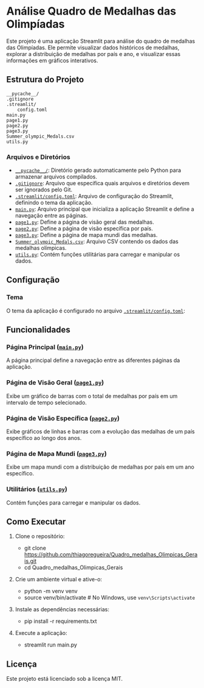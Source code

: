 # Análise Quadro de Medalhas das Olimpíadas

Este projeto é uma aplicação Streamlit para análise do quadro de medalhas das Olimpíadas. Ele permite visualizar dados históricos de medalhas, explorar a distribuição de medalhas por país e ano, e visualizar essas informações em gráficos interativos.

## Estrutura do Projeto

```
__pycache__/
.gitignore
.streamlit/
    config.toml
main.py
page1.py
page2.py
page3.py
Summer_olympic_Medals.csv
utils.py
```

### Arquivos e Diretórios

- [`__pycache__/`](command:_github.copilot.openRelativePath?%5B%7B%22scheme%22%3A%22file%22%2C%22authority%22%3A%22%22%2C%22path%22%3A%22%2Fhome%2Ftr%2FDocumentos%2FPython%2FProjetos%2FMedalhas_olimpicas%2F__pycache__%2F%22%2C%22query%22%3A%22%22%2C%22fragment%22%3A%22%22%7D%2C%22074f1a6c-07d6-449d-8124-3337ad2b21cd%22%5D "/home/tr/Documentos/Python/Projetos/Medalhas_olimpicas/__pycache__/"): Diretório gerado automaticamente pelo Python para armazenar arquivos compilados.
- [`.gitignore`](command:_github.copilot.openRelativePath?%5B%7B%22scheme%22%3A%22file%22%2C%22authority%22%3A%22%22%2C%22path%22%3A%22%2Fhome%2Ftr%2FDocumentos%2FPython%2FProjetos%2FMedalhas_olimpicas%2F.gitignore%22%2C%22query%22%3A%22%22%2C%22fragment%22%3A%22%22%7D%2C%22074f1a6c-07d6-449d-8124-3337ad2b21cd%22%5D "/home/tr/Documentos/Python/Projetos/Medalhas_olimpicas/.gitignore"): Arquivo que especifica quais arquivos e diretórios devem ser ignorados pelo Git.
- [`.streamlit/config.toml`](command:_github.copilot.openRelativePath?%5B%7B%22scheme%22%3A%22file%22%2C%22authority%22%3A%22%22%2C%22path%22%3A%22%2Fhome%2Ftr%2FDocumentos%2FPython%2FProjetos%2FMedalhas_olimpicas%2F.streamlit%2Fconfig.toml%22%2C%22query%22%3A%22%22%2C%22fragment%22%3A%22%22%7D%2C%22074f1a6c-07d6-449d-8124-3337ad2b21cd%22%5D "/home/tr/Documentos/Python/Projetos/Medalhas_olimpicas/.streamlit/config.toml"): Arquivo de configuração do Streamlit, definindo o tema da aplicação.
- [`main.py`](command:_github.copilot.openRelativePath?%5B%7B%22scheme%22%3A%22file%22%2C%22authority%22%3A%22%22%2C%22path%22%3A%22%2Fhome%2Ftr%2FDocumentos%2FPython%2FProjetos%2FMedalhas_olimpicas%2Fmain.py%22%2C%22query%22%3A%22%22%2C%22fragment%22%3A%22%22%7D%2C%22074f1a6c-07d6-449d-8124-3337ad2b21cd%22%5D "/home/tr/Documentos/Python/Projetos/Medalhas_olimpicas/main.py"): Arquivo principal que inicializa a aplicação Streamlit e define a navegação entre as páginas.
- [`page1.py`](command:_github.copilot.openRelativePath?%5B%7B%22scheme%22%3A%22file%22%2C%22authority%22%3A%22%22%2C%22path%22%3A%22%2Fhome%2Ftr%2FDocumentos%2FPython%2FProjetos%2FMedalhas_olimpicas%2Fpage1.py%22%2C%22query%22%3A%22%22%2C%22fragment%22%3A%22%22%7D%2C%22074f1a6c-07d6-449d-8124-3337ad2b21cd%22%5D "/home/tr/Documentos/Python/Projetos/Medalhas_olimpicas/page1.py"): Define a página de visão geral das medalhas.
- [`page2.py`](command:_github.copilot.openRelativePath?%5B%7B%22scheme%22%3A%22file%22%2C%22authority%22%3A%22%22%2C%22path%22%3A%22%2Fhome%2Ftr%2FDocumentos%2FPython%2FProjetos%2FMedalhas_olimpicas%2Fpage2.py%22%2C%22query%22%3A%22%22%2C%22fragment%22%3A%22%22%7D%2C%22074f1a6c-07d6-449d-8124-3337ad2b21cd%22%5D "/home/tr/Documentos/Python/Projetos/Medalhas_olimpicas/page2.py"): Define a página de visão específica por país.
- [`page3.py`](command:_github.copilot.openRelativePath?%5B%7B%22scheme%22%3A%22file%22%2C%22authority%22%3A%22%22%2C%22path%22%3A%22%2Fhome%2Ftr%2FDocumentos%2FPython%2FProjetos%2FMedalhas_olimpicas%2Fpage3.py%22%2C%22query%22%3A%22%22%2C%22fragment%22%3A%22%22%7D%2C%22074f1a6c-07d6-449d-8124-3337ad2b21cd%22%5D "/home/tr/Documentos/Python/Projetos/Medalhas_olimpicas/page3.py"): Define a página de mapa mundi das medalhas.
- [`Summer_olympic_Medals.csv`](command:_github.copilot.openRelativePath?%5B%7B%22scheme%22%3A%22file%22%2C%22authority%22%3A%22%22%2C%22path%22%3A%22%2Fhome%2Ftr%2FDocumentos%2FPython%2FProjetos%2FMedalhas_olimpicas%2FSummer_olympic_Medals.csv%22%2C%22query%22%3A%22%22%2C%22fragment%22%3A%22%22%7D%2C%22074f1a6c-07d6-449d-8124-3337ad2b21cd%22%5D "/home/tr/Documentos/Python/Projetos/Medalhas_olimpicas/Summer_olympic_Medals.csv"): Arquivo CSV contendo os dados das medalhas olímpicas.
- [`utils.py`](command:_github.copilot.openRelativePath?%5B%7B%22scheme%22%3A%22file%22%2C%22authority%22%3A%22%22%2C%22path%22%3A%22%2Fhome%2Ftr%2FDocumentos%2FPython%2FProjetos%2FMedalhas_olimpicas%2Futils.py%22%2C%22query%22%3A%22%22%2C%22fragment%22%3A%22%22%7D%2C%22074f1a6c-07d6-449d-8124-3337ad2b21cd%22%5D "/home/tr/Documentos/Python/Projetos/Medalhas_olimpicas/utils.py"): Contém funções utilitárias para carregar e manipular os dados.

## Configuração

### Tema

O tema da aplicação é configurado no arquivo [`.streamlit/config.toml`](command:_github.copilot.openRelativePath?%5B%7B%22scheme%22%3A%22file%22%2C%22authority%22%3A%22%22%2C%22path%22%3A%22%2Fhome%2Ftr%2FDocumentos%2FPython%2FProjetos%2FMedalhas_olimpicas%2F.streamlit%2Fconfig.toml%22%2C%22query%22%3A%22%22%2C%22fragment%22%3A%22%22%7D%2C%22074f1a6c-07d6-449d-8124-3337ad2b21cd%22%5D "/home/tr/Documentos/Python/Projetos/Medalhas_olimpicas/.streamlit/config.toml"):

## Funcionalidades

### Página Principal ([`main.py`](command:_github.copilot.openRelativePath?%5B%7B%22scheme%22%3A%22file%22%2C%22authority%22%3A%22%22%2C%22path%22%3A%22%2Fhome%2Ftr%2FDocumentos%2FPython%2FProjetos%2FMedalhas_olimpicas%2Fmain.py%22%2C%22query%22%3A%22%22%2C%22fragment%22%3A%22%22%7D%2C%22074f1a6c-07d6-449d-8124-3337ad2b21cd%22%5D "/home/tr/Documentos/Python/Projetos/Medalhas_olimpicas/main.py"))

A página principal define a navegação entre as diferentes páginas da aplicação.

### Página de Visão Geral ([`page1.py`](command:_github.copilot.openRelativePath?%5B%7B%22scheme%22%3A%22file%22%2C%22authority%22%3A%22%22%2C%22path%22%3A%22%2Fhome%2Ftr%2FDocumentos%2FPython%2FProjetos%2FMedalhas_olimpicas%2Fpage1.py%22%2C%22query%22%3A%22%22%2C%22fragment%22%3A%22%22%7D%2C%22074f1a6c-07d6-449d-8124-3337ad2b21cd%22%5D "/home/tr/Documentos/Python/Projetos/Medalhas_olimpicas/page1.py"))

Exibe um gráfico de barras com o total de medalhas por país em um intervalo de tempo selecionado.

### Página de Visão Específica ([`page2.py`](command:_github.copilot.openRelativePath?%5B%7B%22scheme%22%3A%22file%22%2C%22authority%22%3A%22%22%2C%22path%22%3A%22%2Fhome%2Ftr%2FDocumentos%2FPython%2FProjetos%2FMedalhas_olimpicas%2Fpage2.py%22%2C%22query%22%3A%22%22%2C%22fragment%22%3A%22%22%7D%2C%22074f1a6c-07d6-449d-8124-3337ad2b21cd%22%5D "/home/tr/Documentos/Python/Projetos/Medalhas_olimpicas/page2.py"))

Exibe gráficos de linhas e barras com a evolução das medalhas de um país específico ao longo dos anos.

### Página de Mapa Mundi ([`page3.py`](command:_github.copilot.openRelativePath?%5B%7B%22scheme%22%3A%22file%22%2C%22authority%22%3A%22%22%2C%22path%22%3A%22%2Fhome%2Ftr%2FDocumentos%2FPython%2FProjetos%2FMedalhas_olimpicas%2Fpage3.py%22%2C%22query%22%3A%22%22%2C%22fragment%22%3A%22%22%7D%2C%22074f1a6c-07d6-449d-8124-3337ad2b21cd%22%5D "/home/tr/Documentos/Python/Projetos/Medalhas_olimpicas/page3.py"))

Exibe um mapa mundi com a distribuição de medalhas por país em um ano específico.

### Utilitários ([`utils.py`](command:_github.copilot.openRelativePath?%5B%7B%22scheme%22%3A%22file%22%2C%22authority%22%3A%22%22%2C%22path%22%3A%22%2Fhome%2Ftr%2FDocumentos%2FPython%2FProjetos%2FMedalhas_olimpicas%2Futils.py%22%2C%22query%22%3A%22%22%2C%22fragment%22%3A%22%22%7D%2C%22074f1a6c-07d6-449d-8124-3337ad2b21cd%22%5D "/home/tr/Documentos/Python/Projetos/Medalhas_olimpicas/utils.py"))

Contém funções para carregar e manipular os dados.

## Como Executar

1. Clone o repositório:
   - git clone https://github.com/thiagoregueira/Quadro_medalhas_Olimpicas_Gerais.git
   - cd Quadro_medalhas_Olimpicas_Gerais
  
2. Crie um ambiente virtual e ative-o:
   - python -m venv venv
   - source venv/bin/activate  # No Windows, use `venv\Scripts\activate`

3. Instale as dependências necessárias:
   - pip install -r requirements.txt

4. Execute a aplicação:
   - streamlit run main.py

## Licença

Este projeto está licenciado sob a licença MIT.
